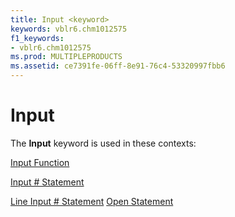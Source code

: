 ```yaml
---
title: Input <keyword>
keywords: vblr6.chm1012575
f1_keywords:
- vblr6.chm1012575
ms.prod: MULTIPLEPRODUCTS
ms.assetid: ce7391fe-06ff-8e91-76c4-53320997fbb6
---
```



# Input <keyword>

The  **Input** keyword is used in these contexts:

[Input Function](input-function.md)

[Input # Statement](inputstatement.md)

[Line Input # Statement](line-inputstatement.md)
[Open Statement](open-statement.md)

